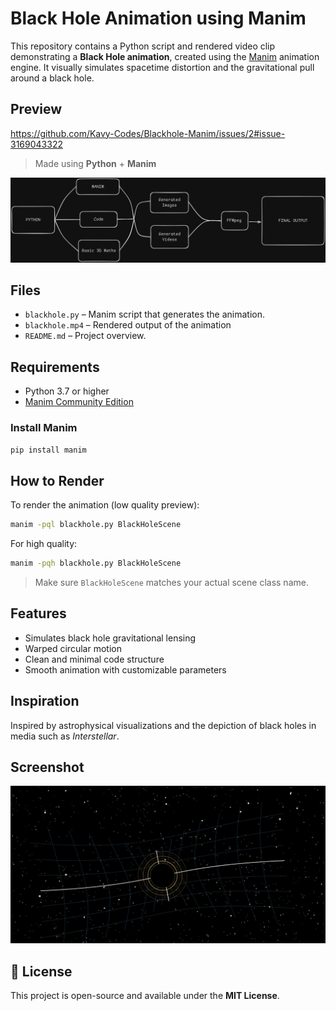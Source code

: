 # Black Hole Animation using Manim

This repository contains a Python script and rendered video clip demonstrating a **Black Hole animation**, created using the [Manim](https://github.com/ManimCommunity/manim) animation engine. It visually simulates spacetime distortion and the gravitational pull around a black hole.

##  Preview

https://github.com/Kavy-Codes/Blackhole-Manim/issues/2#issue-3169043322


>  Made using **Python** + **Manim**

![Black Hole Frame](draw.png)

##  Files

- `blackhole.py` – Manim script that generates the animation.
- `blackhole.mp4` – Rendered output of the animation
- `README.md` – Project overview.

##  Requirements

- Python 3.7 or higher
- [Manim Community Edition](https://docs.manim.community/en/stable/)

### Install Manim

```bash
pip install manim
```

##  How to Render

To render the animation (low quality preview):

```bash
manim -pql blackhole.py BlackHoleScene
```

For high quality:

```bash
manim -pqh blackhole.py BlackHoleScene
```

> Make sure `BlackHoleScene` matches your actual scene class name.

##  Features

- Simulates black hole gravitational lensing
- Warped circular motion
- Clean and minimal code structure
- Smooth animation with customizable parameters

##  Inspiration

Inspired by astrophysical visualizations and the depiction of black holes in media such as *Interstellar*.

##  Screenshot

![Black Hole Frame](screenshot.png)  


## 📜 License

This project is open-source and available under the **MIT License**.

